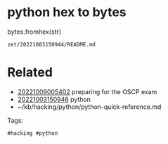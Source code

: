 # python hex to bytes
bytes.fromhex(str)

` zet/20221003150944/README.md `

# Related

- [20221009005402](/zet/20221009005402/README.md) preparing for the OSCP exam
- [20221003150946](/zet/20221003150946/README.md) python
- ~/kb/hacking/python/python-quick-reference.md

Tags:

    #hacking #python 
